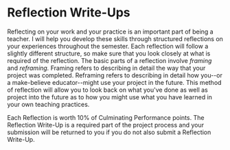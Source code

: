# Reflection Write-Ups

Reflecting on your work and your practice is an important part of being a teacher. I will help you develop these skills through structured reflections on your experiences throughout the semester. Each reflection will follow a slightly different structure, so make sure that you look closely at what is required of the reflection. The basic parts of a reflection involve *framing* and *reframing.* Framing refers to describing in detail the way that your project was completed. Reframing refers to describing in detail how you--or a make-believe educator--might use your project in the future. This method of reflection will allow you to look back on what you've done as well as project into the future as to how you might use what you have learned in your own teaching practices.

Each Reflection is worth 10% of Culminating Performance points. The Reflection Write-Up is a required part of the project process and your submission will be returned to you if you do not also submit a Reflection Write-Up.